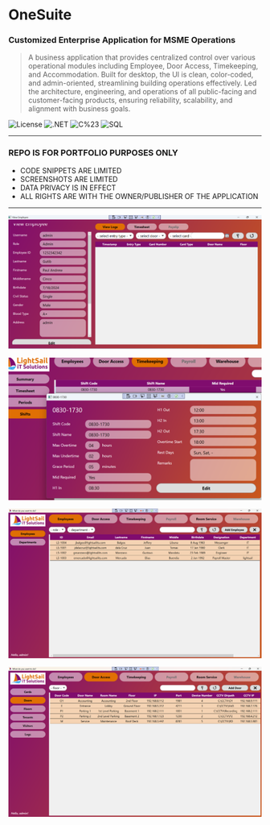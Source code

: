 # OneSuite
### Customized Enterprise Application for MSME Operations
> A business application that provides centralized control over various operational modules including Employee, Door Access, Timekeeping, and Accommodation. Built for desktop, the UI is clean, color-coded, and admin-oriented, streamlining building operations effectively. Led the architecture, engineering, and operations of all public-facing and customer-facing products, ensuring reliability, scalability, and alignment with business goals.

![License](https://img.shields.io/badge/license-Apache--2.0-red.svg)
![.NET](https://img.shields.io/badge/.NET-8.0-8A2BE2)
![C%23](https://img.shields.io/badge/C%23-12.0-blue)
![SQL](https://img.shields.io/badge/SQL%20Server-2019-C8102E)

---

### REPO IS FOR PORTFOLIO PURPOSES ONLY
- CODE SNIPPETS ARE LIMITED
- SCREENSHOTS ARE LIMITED
- DATA PRIVACY IS IN EFFECT
- ALL RIGHTS ARE WITH THE OWNER/PUBLISHER OF THE APPLICATION

---

![img1](https://github.com/polljii/onesuite/blob/main/onesuite1.png)

![img2](https://github.com/polljii/onesuite/blob/main/onesuite2.png)

![img3](https://github.com/polljii/onesuite/blob/main/onesuite3.png)

![img4](https://github.com/polljii/onesuite/blob/main/onesuite4.png)
